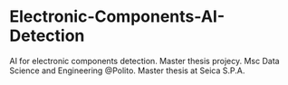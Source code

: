 # Electronic-Components-AI-Detection
AI for electronic components detection. Master thesis projecy. Msc Data Science and Engineering @Polito. 
Master thesis at Seica S.P.A.
